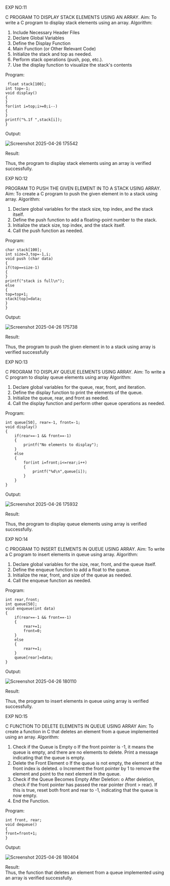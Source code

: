EXP NO:11 

C PROGRAM TO DISPLAY STACK ELEMENTS USING AN ARRAY. 
Aim: To write a C program to display stack elements using an array. Algorithm: 
1. Include Necessary Header Files 
2. Declare Global Variables 
3. Define the Display Function 
4. Main Function (or Other Relevant Code) 
5. Initialize the stack and top as needed. 
6. Perform stack operations (push, pop, etc.). 
7. Use the display function to visualize the stack's contents

Program: 
```
 float stack[100]; 
int top=-1; 
void display() 
{ 
} 
for(int i=top;i>=0;i--) 
{ 
} 
printf("%.1f ",stack[i]);
}
```
Output: 

![Screenshot 2025-04-26 175542](https://github.com/user-attachments/assets/4256dbdc-2a91-43dc-b115-b5f35f94f2a7)

Result: 

Thus, the program to display stack elements using an array is verified successfully. 

EXP NO:12 

PROGRAM TO PUSH THE GIVEN ELEMENT IN TO A STACK USING ARRAY. 
Aim: 
To create a C program to push the given element in to a stack using array. 
Algorithm: 
1. Declare global variables for the stack size, top index, and the stack itself. 
2. Define the push function to add a floating-point number to the stack. 
3. Initialize the stack size, top index, and the stack itself. 
4. Call the push function as needed.

Program:
``` 
char stack[100]; 
int size=3,top=-1,i; 
void push (char data) 
{ 
if(top==size-1) 
{ 
} 
printf("stack is full\n"); 
else 
{ 
top=top+1; 
stack[top]=data; 
} 
}
```
Output:

![Screenshot 2025-04-26 175738](https://github.com/user-attachments/assets/a8caaa99-5bff-4dfc-b65f-6b2737949755)

Result: 

Thus, the program to push the given element in to a stack using array is verified 
successfully 

EXP NO:13 

C PROGRAM TO DISPLAY QUEUE ELEMENTS USING ARRAY. Aim: To write a C program to 
display queue elements using array 
Algorithm: 
1. Declare global variables for the queue, rear, front, and iteration. 
2. Define the display function to print the elements of the queue. 
3. Initialize the queue, rear, and front as needed. 
4. Call the display function and perform other queue operations as needed.

Program:
```
int queue[50], rear=-1, front=-1; 
void display() 
{ 
    if(rear==-1 && front==-1) 
    { 
        printf("No elements to display"); 
    } 
    else 
    { 
        for(int i=front;i<=rear;i++) 
        { 
            printf("%d\n",queue[i]); 
        } 
    } 
}
```
Output: 

 ![Screenshot 2025-04-26 175932](https://github.com/user-attachments/assets/bd6d922a-4ee4-4fb8-97bf-8aef939cae0b)

Result: 

Thus, the program to display queue elements using array is verified successfully. 
 
EXP NO:14 

 C PROGRAM TO INSERT ELEMENTS IN QUEUE USING ARRAY. Aim: To write a C program 
to insert elements in queue using array. 
Algorithm: 
1. Declare global variables for the size, rear, front, and the queue itself. 
2. Define the enqueue function to add a float to the queue. 
3. Initialize the rear, front, and size of the queue as needed. 
4. Call the enqueue function as needed.

Program:
```
int rear,front; 
int queue[50]; 
void enqueue(int data) 
{ 
    if(rear==-1 && front==-1) 
    { 
        rear+=1; 
        front=0; 
    } 
    else 
    { 
        rear+=1; 
    } 
    queue[rear]=data; 
}
```
Output:

![Screenshot 2025-04-26 180110](https://github.com/user-attachments/assets/f97b3b44-225c-44dd-bb77-be00fd4edd2e)

Result: 

Thus, the program to insert elements in queue using array is verified successfully.


EXP NO:15  

C FUNCTION TO DELETE ELEMENTS IN QUEUE USING ARRAY 
Aim: 
To create a function in C that deletes an element from a queue implemented using an 
array. 
Algorithm: 
1. Check if the Queue is Empty o If the front pointer is -1, it means the queue is 
empty, and there are no elements to delete. Print a message indicating that the 
queue is empty. 
2. Delete the Front Element o If the queue is not empty, the element at the front 
index is deleted. o Increment the front pointer by 1 to remove the element and 
point to the next element in the queue. 
3. Check if the Queue Becomes Empty After Deletion: o After deletion, check if the 
front pointer has passed the rear pointer (front > rear). If this is true, reset both 
front and rear to -1, indicating that the queue is now empty. 
4. End the Function.
   
Program:
```
int front, rear; 
void dequeue() 
{ 
front=front+1; 
}
```
Output:

![Screenshot 2025-04-26 180404](https://github.com/user-attachments/assets/c7313b86-915e-4787-8022-5e12f8d8fc14)

Result:  
Thus, the function that deletes an element from a queue implemented using an array is 
verified successfully. 
